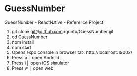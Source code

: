 # GuessNumber
GuessNumber - ReactNative - Reference Project

1. git clone git@github.com:rguntu/GuessNumber.git
2. cd GuessNumber
3. npm install
4. npm start
5. Opens expo console in browser tab: http://localhost:19002/
6. Press a │ open Android
7. Press i │ open iOS simulator
8. Press w │ open web
